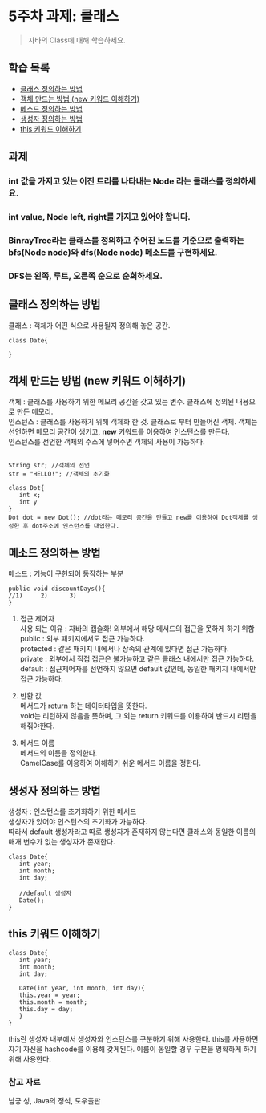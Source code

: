 # 5주차 과제: 클래스
> 자바의 Class에 대해 학습하세요.

## 학습 목록
- [클래스 정의하는 방법](#클래스_정의하는_방법)
- [객체 만드는 방법 (new 키워드 이해하기)](#객체_만드는_방법_(new_키워드_이해하기))
- [메소드 정의하는 방법](#메소드_정의하는_방법)
- [생성자 정의하는 방법](#생성자_정의하는_방법)
- [this 키워드 이해하기](#this_키워드_이해하기)

## 과제
### int 값을 가지고 있는 이진 트리를 나타내는 Node 라는 클래스를 정의하세요.
### int value, Node left, right를 가지고 있어야 합니다.
### BinrayTree라는 클래스를 정의하고 주어진 노드를 기준으로 출력하는 bfs(Node node)와 dfs(Node node) 메소드를 구현하세요.
### DFS는 왼쪽, 루트, 오른쪽 순으로 순회하세요.

## 클래스 정의하는 방법
클래스 : 객체가 어떤 식으로 사용될지 정의해 놓은 공간.  

```
class Date{

}
```


## 객체 만드는 방법 (new 키워드 이해하기)
객체 : 클래스를 사용하기 위한 메모리 공간을 갖고 있는 변수. 클래스에 정의된 내용으로 만든 메모리.  
인스턴스 : 클래스를 사용하기 위해 객체화 한 것. 클래스로 부터 만들어진 객체.
객체는 선언하면 메모리 공간이 생기고, **new** 키워드를 이용하여 인스턴스를 만든다.  
인스턴스를 선언한 객체의 주소에 넣어주면 객체의 사용이 가능하다.  
```

String str; //객체의 선언
str = "HELLO!"; //객체의 초기화

class Dot{
   int x;
   int y
} 
Dot dot = new Dot(); //dot라는 메모리 공간을 만들고 new를 이용하여 Dot객체를 생성한 후 dot주소에 인스턴스를 대입한다.
```

## 메소드 정의하는 방법
메소드 : 기능이 구현되어 동작하는 부분  

```
public void discountDays(){
//1)     2)      3)
}
```

1) 접근 제어자  
사용 되는 이유 : 자바의 캡슐화! 외부에서 해당 메서드의 접근을 못하게 하기 위함  
public : 외부 패키지에서도 접근 가능하다.  
protected : 같은 패키지 내에서나 상속의 관계에 있다면 접근 가능하다.  
private : 외부에서 직접 접근은 불가능하고 같은 클래스 내에서만 접근 가능하다.  
default : 접근제어자를 선언하지 않으면 default 값인데, 동일한 패키지 내에서만 접근 가능하다.

2) 반환 값  
메서드가 return 하는 데이터타입을 뜻한다.  
void는 리턴하지 않음을 뜻하며, 그 외는 return 키워드를 이용하여 반드시 리턴을 해줘야한다.  

3) 메서드 이름  
메서드의 이름을 정의한다.  
CamelCase를 이용하여 이해하기 쉬운 메서드 이름을 정한다.  

## 생성자 정의하는 방법
생성자 : 인스턴스를 초기화하기 위한 메서드  
생성자가 있어야 인스턴스의 초기화가 가능하다.  
따라서 default 생성자라고 따로 생성자가 존재하지 않는다면 클래스와 동일한 이름의 매개 변수가 없는 생성자가 존재한다.  
```
class Date{
   int year;
   int month;
   int day;
   
   //default 생성자
   Date();
}
```
## this 키워드 이해하기
```
class Date{
   int year;
   int month;
   int day;
   
   Date(int year, int month, int day){
   this.year = year;
   this.month = month;
   this.day = day;
   }
}
```
this란 생성자 내부에서 생성자와 인스턴스를 구분하기 위해 사용한다.
this를 사용하면 자기 자신을 hashcode를 이용해 갖게된다.
이름이 동일할 경우 구분을 명확하게 하기 위해 사용한다.


   ### 참고 자료  
  남궁 성, Java의 정석, 도우출판  
